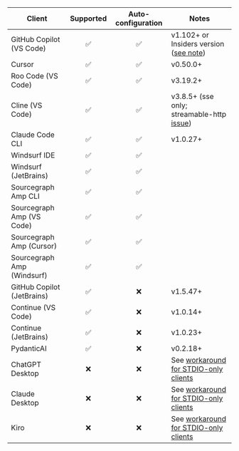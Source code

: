 | Client                     | Supported | Auto-configuration | Notes                                          |
| -------------------------- | :-------: | :----------------: | ---------------------------------------------- |
| GitHub Copilot (VS Code)   |    ✅     |         ✅         | v1.102+ or Insiders version ([see note][3])    |
| Cursor                     |    ✅     |         ✅         | v0.50.0+                                       |
| Roo Code (VS Code)         |    ✅     |         ✅         | v3.19.2+                                       |
| Cline (VS Code)            |    ✅     |         ✅         | v3.8.5+ (sse only; streamable-http [issue][2]) |
| Claude Code CLI            |    ✅     |         ✅         | v1.0.27+                                       |
| Windsurf IDE               |    ✅     |         ✅         |                                                |
| Windsurf (JetBrains)       |    ✅     |         ✅         |                                                |
| Sourcegraph Amp CLI        |    ✅     |         ✅         |                                                |
| Sourcegraph Amp (VS Code)  |    ✅     |         ✅         |                                                |
| Sourcegraph Amp (Cursor)   |    ✅     |         ✅         |                                                |
| Sourcegraph Amp (Windsurf) |    ✅     |         ✅         |                                                |
| GitHub Copilot (JetBrains) |    ✅     |         ❌         | v1.5.47+                                       |
| Continue (VS Code)         |    ✅     |         ❌         | v1.0.14+                                       |
| Continue (JetBrains)       |    ✅     |         ❌         | v1.0.23+                                       |
| PydanticAI                 |    ✅     |         ❌         | v0.2.18+                                       |
| ChatGPT Desktop            |    ❌     |         ❌         | See [workaround for STDIO-only clients][4]     |
| Claude Desktop             |    ❌     |         ❌         | See [workaround for STDIO-only clients][4]     |
| Kiro                       |    ❌     |         ❌         | See [workaround for STDIO-only clients][4]     |

[2]: https://github.com/cline/cline/issues/4391
[3]: /toolhive/reference/client-compatibility.mdx#vs-code-with-copilot
[4]: /toolhive/reference/client-compatibility#stdio-only-client-configuration
